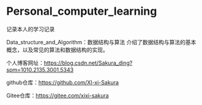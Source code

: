 # Personal_computer_learning

记录本人的学习记录

Data_structure_and_Algorithm：数据结构与算法
介绍了数据结构与算法的基本概念，以及常见的算法和数据结构的实现。

个人博客网址：https://blog.csdn.net/Sakura_ding?spm=1010.2135.3001.5343

github仓库：https://github.com/XI-xi-Sakura

Gitee仓库：https://gitee.com/xixi-sakura

